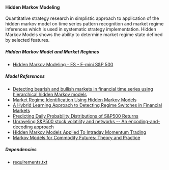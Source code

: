 #### Hidden Markov Modeling

Quantitative strategy research in simplistic approach to application of the hidden markov model on time series pattern recognition and market regime inferences which
is used in systematic strategy implementation. Hidden Markov Models shows the ability to determine market regime state defined by selected features.

##### Hidden Markov Model and Market Regimes
  - [Hidden Markov Modeling - ES - E-mini S&P 500](https://github.com/manuelmusngi/hidden-markov-modeling/blob/main/1-Hidden-Markov-Modeling%20-%20ES%20-%20E-mini%20S%26P%20500.ipynb)

##### Model References
  - [Detecting bearish and bullish markets in financial time series using hierarchical hidden Markov models](https://arxiv.org/abs/2007.14874)
  - [Market Regime Identification Using Hidden Markov Models](https://papers.ssrn.com/sol3/papers.cfm?abstract_id=3406068)
  - [A Hybrid Learning Approach to Detecting Regime Switches in Financial Markets](https://arxiv.org/abs/2108.05801)
  - [Predicting Daily Probability Distributions of S&P500 Returns](https://papers.ssrn.com/sol3/papers.cfm?abstract_id=1288468)
  - [Unraveling S&P500 stock volatility and networks -- An encoding-and-decoding approach](https://arxiv.org/abs/2101.09395)
  - [Hidden Markov Models Applied To Intraday Momentum Trading ](https://arxiv.org/abs/2006.08307)
  - [Markov Models for Commodity Futures: Theory and Practice](https://papers.ssrn.com/sol3/Papers.cfm?abstract_id=1138782)

##### Dependencies
  - [requirements.txt](https://github.com/manuelmusngi/hidden-markov-modeling/blob/main/requirements.txt)
